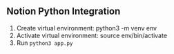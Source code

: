 ## Notion Python Integration

1. Create virtual environment: python3 -m venv env
2. Activate virtual environment: source env/bin/activate
3. Run `python3 app.py`
